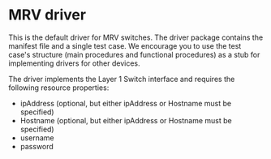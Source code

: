 # MRV driver

This is the default driver for MRV switches. The driver package contains the manifest file
and a single test case. We encourage you to use the test case's structure (main procedures
and functional procedures) as a stub for implementing drivers for other devices.

The driver implements the Layer 1 Switch interface and requires the following resource
properties:
* ipAddress (optional, but either ipAddress or Hostname must be specified)
* Hostname (optional, but either ipAddress or Hostname must be specified)
* username
* password

